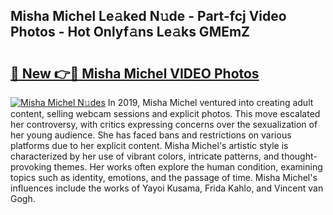 ## Misha Michel Le𝚊ked N𝚞de - Part-fcj Video Photos - Hot Onlyf𝚊ns Le𝚊ks GMEmZ

# <h2><a href="http://ac18251.deff.icu/?id=Misha+Michel">🔗 New 👉🔴 Misha Michel VIDEO Photos</a></h2>

[![Misha Michel N𝚞des](https://i.imgur.com/rIISA9y.gif)](http://ac18251.deff.icu/?id=Misha+Michel)
In 2019, Misha Michel ventured into creating adult content, selling webcam sessions and explicit photos. This move escalated her controversy, with critics expressing concerns over the sexualization of her young audience. She has faced bans and restrictions on various platforms due to her explicit content. Misha Michel's artistic style is characterized by her use of vibrant colors, intricate patterns, and thought-provoking themes. Her works often explore the human condition, examining topics such as identity, emotions, and the passage of time. Misha Michel's influences include the works of Yayoi Kusama, Frida Kahlo, and Vincent van Gogh.
